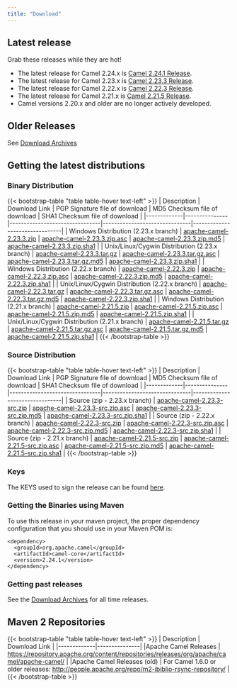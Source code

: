 ```yaml
---
title: "Download"
---
```


## Latest release

Grab these releases while they are hot!

*  The latest release for Camel 2.24.x is [Camel 2.24.1 Release](/releases/release-2.24.1/).
*  The latest release for Camel 2.23.x is [Camel 2.23.3 Release](/releases/release-2.23.3).
*  The latest release for Camel 2.22.x is [Camel 2.22.3 Release](/releases/release-2.22.3).
*  The latest release for Camel 2.21.x is [Camel 2.21.5 Release](/releases/release-2.21.5).
*  Camel versions 2.20.x and older are no longer actively developed.

## Older Releases

See [Download Archives](/releases/)

## Getting the latest distributions

### Binary Distribution

{{< bootstrap-table "table table-hover text-left" >}}
| Description | Download Link | PGP Signature file of download | MD5 Checksum file of download | SHA1 Checksum file of download |
|-------------|---------------|--------------------------------|-------------------------------|--------------------------------|
| Windows Distribution (2.23.x branch) | [apache-camel-2.23.3.zip](http://www.apache.org/dyn/closer.lua?filename=camel/apache-camel/2.23.3/apache-camel-2.23.3.zip&action=download) | [apache-camel-2.23.3.zip.asc](https://www.apache.org/dist/camel/apache-camel/2.23.3/apache-camel-2.23.3.zip.asc) | [apache-camel-2.23.3.zip.md5](https://www.apache.org/dist/camel/apache-camel/2.23.3/apache-camel-2.23.3.zip.md5) | [apache-camel-2.23.3.zip.sha1](https://www.apache.org/dist/camel/apache-camel/2.23.3/apache-camel-2.23.3.zip.sha1) |
| Unix/Linux/Cygwin Distribution (2.23.x branch) | [apache-camel-2.23.3.tar.gz](http://www.apache.org/dyn/closer.lua?filename=camel/apache-camel/2.23.3/apache-camel-2.23.3.tar.gz&action=download) | [apache-camel-2.23.3.tar.gz.asc](https://www.apache.org/dist/camel/apache-camel/2.23.3/apache-camel-2.23.3.tar.gz.asc) | [apache-camel-2.23.3.tar.gz.md5](https://www.apache.org/dist/camel/apache-camel/2.23.3/apache-camel-2.23.3.tar.gz.md5) | [apache-camel-2.23.3.zip.sha1](https://www.apache.org/dist/camel/apache-camel/2.23.3/apache-camel-2.23.3.zip.sha1) |
| Windows Distribution (2.22.x branch) | [apache-camel-2.22.3.zip](http://www.apache.org/dyn/closer.lua?filename=camel/apache-camel/2.22.3/apache-camel-2.22.3.zip&action=download) | [apache-camel-2.22.3.zip.asc](https://www.apache.org/dist/camel/apache-camel/2.22.3/apache-camel-2.22.3.zip.asc) | [apache-camel-2.22.3.zip.md5](https://www.apache.org/dist/camel/apache-camel/2.22.3/apache-camel-2.22.3.zip.md5) | [apache-camel-2.22.3.zip.sha1](https://www.apache.org/dist/camel/apache-camel/2.22.3/apache-camel-2.22.3.zip.sha1) |
| Unix/Linux/Cygwin Distribution (2.22.x branch) | [apache-camel-2.22.3.tar.gz](http://www.apache.org/dyn/closer.lua?filename=camel/apache-camel/2.22.3/apache-camel-2.22.3.tar.gz&action=download) | [apache-camel-2.22.3.tar.gz.asc](https://www.apache.org/dist/camel/apache-camel/2.22.3/apache-camel-2.22.3.tar.gz.asc) | [apache-camel-2.22.3.tar.gz.md5](https://www.apache.org/dist/camel/apache-camel/2.22.3/apache-camel-2.22.3.tar.gz.md5) | [apache-camel-2.22.3.zip.sha1](https://www.apache.org/dist/camel/apache-camel/2.22.3/apache-camel-2.22.3.zip.sha1) |
| Windows Distribution (2.21.x branch) | [apache-camel-2.21.5.zip](http://www.apache.org/dyn/closer.lua?filename=camel/apache-camel/2.21.5/apache-camel-2.21.5.zip&action=download) | [apache-camel-2.21.5.zip.asc](https://www.apache.org/dist/camel/apache-camel/2.21.5/apache-camel-2.21.5.zip.asc) | [apache-camel-2.21.5.zip.md5](https://www.apache.org/dist/camel/apache-camel/2.21.5/apache-camel-2.21.5.zip.md5) | [apache-camel-2.21.5.zip.sha1](https://www.apache.org/dist/camel/apache-camel/2.21.5/apache-camel-2.21.5.zip.sha1) |
| Unix/Linux/Cygwin Distribution (2.21.x branch) | [apache-camel-2.21.5.tar.gz](http://www.apache.org/dyn/closer.lua?filename=camel/apache-camel/2.21.5/apache-camel-2.21.5.tar.gz&action=download) | [apache-camel-2.21.5.tar.gz.asc](https://www.apache.org/dist/camel/apache-camel/2.21.5/apache-camel-2.21.5.tar.gz.asc) | [apache-camel-2.21.5.tar.gz.md5](https://www.apache.org/dist/camel/apache-camel/2.21.5/apache-camel-2.21.5.tar.gz.md5) | [apache-camel-2.21.5.zip.sha1](https://www.apache.org/dist/camel/apache-camel/2.21.5/apache-camel-2.21.5.zip.sha1) |
{{< /bootstrap-table >}}

### Source Distribution

{{< bootstrap-table "table table-hover text-left" >}}
| Description | Download Link | PGP Signature file of download | MD5 Checksum file of download | SHA1 Checksum file of download |
|-------------|---------------|--------------------------------|-------------------------------|--------------------------------|
| Source (zip - 2.23.x branch) | [apache-camel-2.23.3-src.zip](http://www.apache.org/dyn/closer.lua?filename=camel/apache-camel/2.23.3/apache-camel-2.23.3-src.zip&action=download) | [apache-camel-2.23.3-src.zip.asc](https://www.apache.org/dist/camel/apache-camel/2.23.3/apache-camel-2.23.3-src.zip.asc) | [apache-camel-2.23.3-src.zip.md5](https://www.apache.org/dist/camel/apache-camel/2.23.3/apache-camel-2.23.3-src.zip.md5) | [apache-camel-2.23.3-src.zip.sha1](https://www.apache.org/dist/camel/apache-camel/2.23.3/apache-camel-2.23.3-src.zip.sha1) |
| Source (zip - 2.22.x branch) | [apache-camel-2.22.3-src.zip](http://www.apache.org/dyn/closer.lua?filename=camel/apache-camel/2.22.3/apache-camel-2.22.3-src.zip&action=download) | [apache-camel-2.22.3-src.zip.asc](https://www.apache.org/dist/camel/apache-camel/2.22.3/apache-camel-2.22.3-src.zip.asc) | [apache-camel-2.22.3-src.zip.md5](https://www.apache.org/dist/camel/apache-camel/2.22.3/apache-camel-2.22.3-src.zip.md5) | [apache-camel-2.22.3-src.zip.sha1](https://www.apache.org/dist/camel/apache-camel/2.22.3/apache-camel-2.22.3-src.zip.sha1) |
| Source (zip - 2.21.x branch) | [apache-camel-2.21.5-src.zip](http://www.apache.org/dyn/closer.lua?filename=camel/apache-camel/2.21.5/apache-camel-2.21.5-src.zip&action=download) | [apache-camel-2.21.5-src.zip.asc](https://www.apache.org/dist/camel/apache-camel/2.21.5/apache-camel-2.21.5-src.zip.asc) | [apache-camel-2.21.5-src.zip.md5](https://www.apache.org/dist/camel/apache-camel/2.21.5/apache-camel-2.21.5-src.zip.md5) | [apache-camel-2.21.5-src.zip.sha1](https://www.apache.org/dist/camel/apache-camel/2.21.5/apache-camel-2.21.5-src.zip.sha1) |
{{< /bootstrap-table >}}

### Keys

The KEYS used to sign the release can be found [here](https://www.apache.org/dist/camel/apache-camel/KEYS).

### Getting the Binaries using Maven

To use this release in your maven project, the proper dependency configuration that you should use in your Maven POM is:

```
<dependency>
  <groupId>org.apache.camel</groupId>
  <artifactId>camel-core</artifactId>
  <version>2.24.1</version>
</dependency>
```

### Getting past releases

See the [Download Archives](/download-archives/) for all time releases.

## Maven 2 Repositories

{{< bootstrap-table "table table-hover text-left" >}}
| Description | Download Link |
|-------------|---------------|
|Apache Camel Releases | https://repository.apache.org/content/repositories/releases/org/apache/camel/apache-camel/ |
|Apache Camel Releases (old) | For Camel 1.6.0 or older releases: http://people.apache.org/repo/m2-ibiblio-rsync-repository/ |
{{< /bootstrap-table >}}
